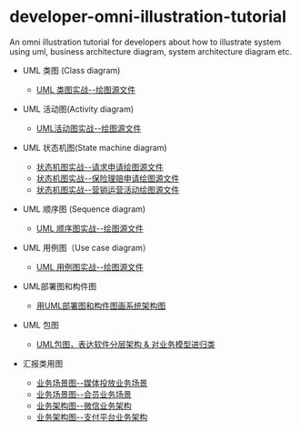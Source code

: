 # developer-omni-illustration-tutorial
An omni illustration tutorial for developers about how to illustrate system using uml, business architecture diagram, system architecture diagram etc.

- UML 类图 (Class diagram)
  - [UML 类图实战--绘图源文件](https://github.com/kevinyan815/developer-omni-illustration-tutorial/blob/master/resources/%E7%B1%BB%E5%9B%BE%E6%95%99%E5%AD%A6-ClassDiagram.vsdx)
- UML 活动图(Activity diagram)
  - [UML活动图实战--绘图源文件](https://github.com/kevinyan815/developer-omni-illustration-tutorial/blob/master/resources/%E6%B4%BB%E5%8A%A8%E5%9B%BE%E5%AE%9E%E6%88%98--%20ActivityDiagram.vsdx)  
- UML 状态机图(State machine diagram)
  - [状态机图实战--请求申请绘图源文件](https://github.com/kevinyan815/developer-omni-illustration-tutorial/blob/master/resources/%E7%8A%B6%E6%80%81%E6%9C%BA%E5%9B%BE--%E8%AF%B7%E5%81%87%E7%8A%B6%E6%80%81%E6%9C%BA.drawio)
  - [状态机图实战--保险理赔申请绘图源文件](https://github.com/kevinyan815/developer-omni-illustration-tutorial/blob/master/resources/%E7%8A%B6%E6%80%81%E6%9C%BA%E5%9B%BE--%E7%90%86%E8%B5%94%E7%94%B3%E8%AF%B7.drawio)
  -  [状态机图实战--营销运营活动绘图源文件](https://github.com/kevinyan815/developer-omni-illustration-tutorial/blob/master/resources/%E7%8A%B6%E6%80%81%E6%9C%BA%E5%9B%BE--%E8%BF%90%E8%90%A5%E8%90%A5%E9%94%80%E6%B4%BB%E5%8A%A8.drawio)
- UML 顺序图 (Sequence diagram)
  - [UML 顺序图实战--绘图源文件](https://github.com/kevinyan815/developer-omni-illustration-tutorial/blob/master/resources/%E9%A1%BA%E5%BA%8F%E5%9B%BE%E5%AE%9E%E6%88%98%E6%95%99%E5%AD%A6.vsdx)
- UML 用例图（Use case diagram）
  - [UML 用例图实战--绘图源文件](https://github.com/kevinyan815/developer-omni-illustration-tutorial/blob/master/resources/%E7%94%A8%E4%BE%8B%E5%9B%BE--%E5%AE%9E%E6%88%98%E5%8F%82%E8%80%83.vsdx)
- UML部署图和构件图
  - [用UML部署图和构件图画系统架构图](https://github.com/kevinyan815/developer-omni-illustration-tutorial/blob/master/resources/%E7%94%A8%E6%88%B7%E9%83%A8%E7%BD%B2%E5%9B%BE%E5%92%8C%E6%9E%84%E4%BB%B6%E7%94%BB%E7%B3%BB%E7%BB%9F%E6%9E%B6%E6%9E%84--%E7%BB%98%E5%9B%BE%E6%BA%90%E6%96%87%E4%BB%B6.vsdx)
- UML 包图 
  - [UML包图，表达软件分层架构 & 对业务模型进归类](https://github.com/kevinyan815/developer-omni-illustration-tutorial/blob/master/resources/%E5%8C%85%E5%9B%BE.vsdx)


- 汇报类用图
  - [业务场景图--媒体投放业务场景](https://github.com/kevinyan815/developer-omni-illustration-tutorial/blob/master/resources/%E4%B8%9A%E5%8A%A1%E5%9C%BA%E6%99%AF%E5%9B%BE--%E5%AA%92%E4%BD%93%E6%8A%95%E6%94%BE%E5%9B%9E%E4%BC%A0.vsdx)
  - [业务场景图--会员业务场景](https://github.com/kevinyan815/developer-omni-illustration-tutorial/blob/master/resources/%E4%B8%9A%E5%8A%A1%E5%9C%BA%E6%99%AF%E5%9B%BE--%E4%BC%9A%E5%91%98%E4%B8%9A%E5%8A%A1.vsdx)
  - [业务架构图--微信业务架构](https://github.com/kevinyan815/developer-omni-illustration-tutorial/blob/master/resources/%E4%B8%9A%E5%8A%A1%E6%9E%B6%E6%9E%84%E5%9B%BE--%E5%BE%AE%E4%BF%A1%E4%B8%9A%E5%8A%A1%E6%9E%B6%E6%9E%84.vsdx)
  - [业务架构图--支付平台业务架构](https://github.com/kevinyan815/developer-omni-illustration-tutorial/blob/master/resources/%E4%B8%9A%E5%8A%A1%E6%9E%B6%E6%9E%84--%E6%94%AF%E4%BB%98%E4%B8%9A%E5%8A%A1%E6%9E%B6%E6%9E%84.vsdx)

